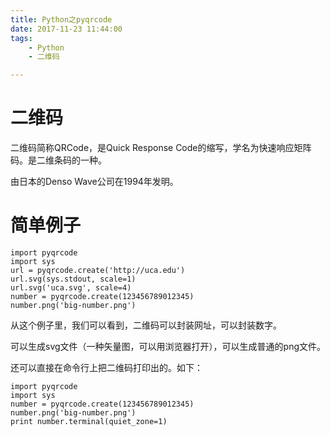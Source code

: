 ```yaml
---
title: Python之pyqrcode
date: 2017-11-23 11:44:00
tags:
	- Python
	- 二维码

---
```




# 二维码

二维码简称QRCode，是Quick Response Code的缩写，学名为快速响应矩阵码。是二维条码的一种。

由日本的Denso Wave公司在1994年发明。



# 简单例子

```
import pyqrcode
import sys
url = pyqrcode.create('http://uca.edu')
url.svg(sys.stdout, scale=1)
url.svg('uca.svg', scale=4)
number = pyqrcode.create(123456789012345)
number.png('big-number.png')
```

从这个例子里，我们可以看到，二维码可以封装网址，可以封装数字。

可以生成svg文件（一种矢量图，可以用浏览器打开），可以生成普通的png文件。

还可以直接在命令行上把二维码打印出的。如下：

```
import pyqrcode
import sys
number = pyqrcode.create(123456789012345)
number.png('big-number.png')
print number.terminal(quiet_zone=1)
```

